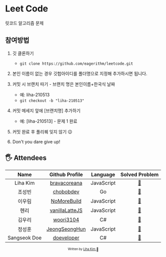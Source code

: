 # Leet Code

릿코드 알고리즘 문제

## 참여방법

1.  깃 클론하기
    - `git clone https://github.com/eagerithm/leetcode.git`
2.  본인 이름이 없는 경우 깃헙아이디를 폴더명으로 지정해 추가하시면 됩니다.
3.  커밋 시 브랜치 따기 - 브랜치 명은 본인이름+한국식 날짜

    - 예: liha-210513
    - `git checkout -b "liha-210513"`

4.  커밋 메세지 앞에 [브랜치명] 추가하기
    - 예: [liha-210513] - 문제 1 완료
5.  커밋 완료 후 풀리퀘 잊지 않기 😉
6.  Don't you dare give up!

## 🖐 Attendees

|     Name     |                    Github Profile                    |  Language  |           Solved Problem           |
| :----------: | :--------------------------------------------------: | :--------: | :--------------------------------: |
|   Liha Kim   |   [bravacoreana](https://github.com/bravacoreana)    | JavaScript |  [:link:](bravacoreana/README.md)  |
|    조성빈    |      [chobobdev](https://github.com/chobobdev)       |     Go     |   [:link:](chobobdev/README.md)    |
|    이우림    |    [NoMoreBuild](https://github.com/NoMoreBuild)     | JavaScript |  [:link:](nomorebuild/README.md)   |
|     헨리     |     [vanillaLatteJS](https://github.com/devgony)     | JavaScript | [:link:](vanillaLatteJS/README.md) |
|    김우리    |      [woori3104](https://github.com/woori3104)       |     C#     |   [:link:](woori3104/README.md)    |
|    정성훈    | [JeongSeongHun](https://github.com/JeongSeongHun054) | JavaScript | [:link:](JeongSeongHun/README.md)  |
| Sangseok Doe |      [doeveloper](https://github.com/ldss3sang)      |     C#     |   [:link:](doeveloper/README.md)   |

<div align="center">

<sub><sup>Written by <a href="https://github.com/bravacoreana">Liha Kim </a></sup></sub><small>🍑</small>

</div>
